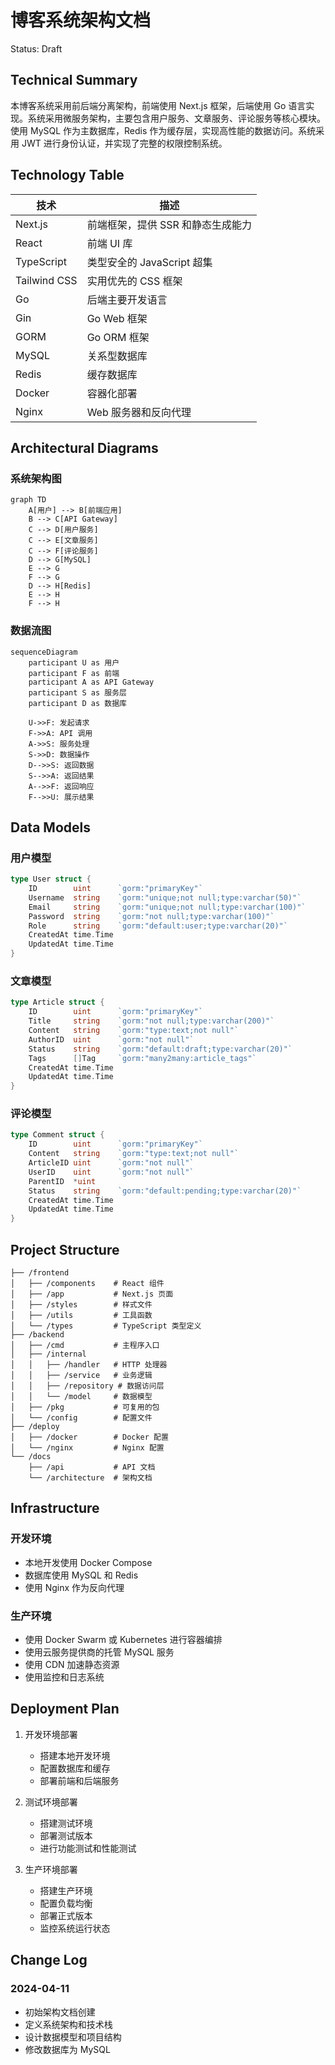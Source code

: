 # 博客系统架构文档

Status: Draft

## Technical Summary
本博客系统采用前后端分离架构，前端使用 Next.js 框架，后端使用 Go 语言实现。系统采用微服务架构，主要包含用户服务、文章服务、评论服务等核心模块。使用 MySQL 作为主数据库，Redis 作为缓存层，实现高性能的数据访问。系统采用 JWT 进行身份认证，并实现了完整的权限控制系统。

## Technology Table

| 技术 | 描述 |
|------|------|
| Next.js | 前端框架，提供 SSR 和静态生成能力 |
| React | 前端 UI 库 |
| TypeScript | 类型安全的 JavaScript 超集 |
| Tailwind CSS | 实用优先的 CSS 框架 |
| Go | 后端主要开发语言 |
| Gin | Go Web 框架 |
| GORM | Go ORM 框架 |
| MySQL | 关系型数据库 |
| Redis | 缓存数据库 |
| Docker | 容器化部署 |
| Nginx | Web 服务器和反向代理 |

## Architectural Diagrams

### 系统架构图
```mermaid
graph TD
    A[用户] --> B[前端应用]
    B --> C[API Gateway]
    C --> D[用户服务]
    C --> E[文章服务]
    C --> F[评论服务]
    D --> G[MySQL]
    E --> G
    F --> G
    D --> H[Redis]
    E --> H
    F --> H
```

### 数据流图
```mermaid
sequenceDiagram
    participant U as 用户
    participant F as 前端
    participant A as API Gateway
    participant S as 服务层
    participant D as 数据库

    U->>F: 发起请求
    F->>A: API 调用
    A->>S: 服务处理
    S->>D: 数据操作
    D-->>S: 返回数据
    S-->>A: 返回结果
    A-->>F: 返回响应
    F-->>U: 展示结果
```

## Data Models

### 用户模型
```go
type User struct {
    ID        uint      `gorm:"primaryKey"`
    Username  string    `gorm:"unique;not null;type:varchar(50)"`
    Email     string    `gorm:"unique;not null;type:varchar(100)"`
    Password  string    `gorm:"not null;type:varchar(100)"`
    Role      string    `gorm:"default:user;type:varchar(20)"`
    CreatedAt time.Time
    UpdatedAt time.Time
}
```

### 文章模型
```go
type Article struct {
    ID        uint      `gorm:"primaryKey"`
    Title     string    `gorm:"not null;type:varchar(200)"`
    Content   string    `gorm:"type:text;not null"`
    AuthorID  uint      `gorm:"not null"`
    Status    string    `gorm:"default:draft;type:varchar(20)"`
    Tags      []Tag     `gorm:"many2many:article_tags"`
    CreatedAt time.Time
    UpdatedAt time.Time
}
```

### 评论模型
```go
type Comment struct {
    ID        uint      `gorm:"primaryKey"`
    Content   string    `gorm:"type:text;not null"`
    ArticleID uint      `gorm:"not null"`
    UserID    uint      `gorm:"not null"`
    ParentID  *uint
    Status    string    `gorm:"default:pending;type:varchar(20)"`
    CreatedAt time.Time
    UpdatedAt time.Time
}
```

## Project Structure

```
├── /frontend
│   ├── /components    # React 组件
│   ├── /app           # Next.js 页面
│   ├── /styles        # 样式文件
│   ├── /utils         # 工具函数
│   └── /types         # TypeScript 类型定义
├── /backend
│   ├── /cmd           # 主程序入口
│   ├── /internal
│   │   ├── /handler   # HTTP 处理器
│   │   ├── /service   # 业务逻辑
│   │   ├── /repository # 数据访问层
│   │   └── /model     # 数据模型
│   ├── /pkg           # 可复用的包
│   └── /config        # 配置文件
├── /deploy
│   ├── /docker        # Docker 配置
│   └── /nginx         # Nginx 配置
└── /docs
    ├── /api           # API 文档
    └── /architecture  # 架构文档
```

## Infrastructure

### 开发环境
- 本地开发使用 Docker Compose
- 数据库使用 MySQL 和 Redis
- 使用 Nginx 作为反向代理

### 生产环境
- 使用 Docker Swarm 或 Kubernetes 进行容器编排
- 使用云服务提供商的托管 MySQL 服务
- 使用 CDN 加速静态资源
- 使用监控和日志系统

## Deployment Plan

1. 开发环境部署
   - 搭建本地开发环境
   - 配置数据库和缓存
   - 部署前端和后端服务

2. 测试环境部署
   - 搭建测试环境
   - 部署测试版本
   - 进行功能测试和性能测试

3. 生产环境部署
   - 搭建生产环境
   - 配置负载均衡
   - 部署正式版本
   - 监控系统运行状态

## Change Log

### 2024-04-11
- 初始架构文档创建
- 定义系统架构和技术栈
- 设计数据模型和项目结构
- 修改数据库为 MySQL